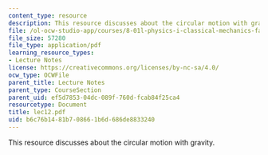 ```yaml
---
content_type: resource
description: This resource discusses about the circular motion with gravity.
file: /ol-ocw-studio-app/courses/8-01l-physics-i-classical-mechanics-fall-2005/b6c76b1481b708661b6d686de8833240_lec12.pdf
file_size: 57280
file_type: application/pdf
learning_resource_types:
- Lecture Notes
license: https://creativecommons.org/licenses/by-nc-sa/4.0/
ocw_type: OCWFile
parent_title: Lecture Notes
parent_type: CourseSection
parent_uid: ef5d7853-04dc-089f-760d-fcab84f25ca4
resourcetype: Document
title: lec12.pdf
uid: b6c76b14-81b7-0866-1b6d-686de8833240
---
```

This resource discusses about the circular motion with gravity.